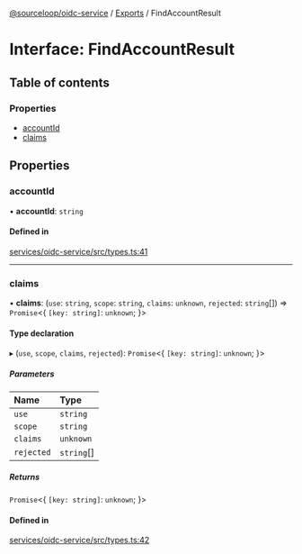 [@sourceloop/oidc-service](../README.md) / [Exports](../modules.md) / FindAccountResult

# Interface: FindAccountResult

## Table of contents

### Properties

- [accountId](FindAccountResult.md#accountid)
- [claims](FindAccountResult.md#claims)

## Properties

### accountId

• **accountId**: `string`

#### Defined in

[services/oidc-service/src/types.ts:41](https://github.com/sourcefuse/loopback4-microservice-catalog/blob/d35fdb3f0/services/oidc-service/src/types.ts#L41)

___

### claims

• **claims**: (`use`: `string`, `scope`: `string`, `claims`: `unknown`, `rejected`: `string`[]) => `Promise`<{ `[key: string]`: `unknown`;  }\>

#### Type declaration

▸ (`use`, `scope`, `claims`, `rejected`): `Promise`<{ `[key: string]`: `unknown`;  }\>

##### Parameters

| Name | Type |
| :------ | :------ |
| `use` | `string` |
| `scope` | `string` |
| `claims` | `unknown` |
| `rejected` | `string`[] |

##### Returns

`Promise`<{ `[key: string]`: `unknown`;  }\>

#### Defined in

[services/oidc-service/src/types.ts:42](https://github.com/sourcefuse/loopback4-microservice-catalog/blob/d35fdb3f0/services/oidc-service/src/types.ts#L42)
